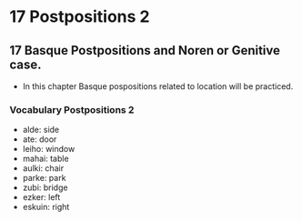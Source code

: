 # 17 Postpositions 2
## 17 Basque Postpositions and  Noren or Genitive case.
* In this chapter Basque pospositions related to location will be practiced.

### Vocabulary Postpositions 2
* alde: side
* ate: door
* leiho: window
* mahai: table
* aulki: chair
* parke: park
* zubi: bridge
* ezker: left
* eskuin: right
